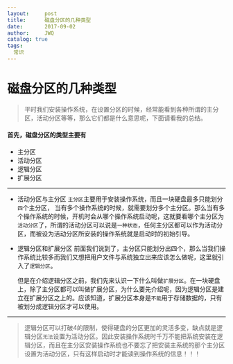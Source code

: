 ```yaml
---
layout:     post
title:      磁盘分区的几种类型
date:       2017-09-02
author:     JWQ
catalog: true
tags:
  常识
---
```


# 磁盘分区的几种类型
> 平时我们安装操作系统，在设置分区的时候，经常能看到各种所谓的主分区，活动分区等等，那么它们都是什么意思呢，下面请看我的总结。

#### 首先，磁盘分区的类型主要有
 * 主分区
 * 活动分区
 * 逻辑分区
 * 扩展分区
***
* 活动分区与主分区
 `主分区`主要用于安装操作系统，而且一块硬盘最多只能划分`四`个主分区，
当有多个操作系统的时候，就需要划分多个主分区。那么当有多个操作系统的时候，开机时会从哪个操作系统启动呢，这就要看哪个主分区为`活动分区`了，所谓的活动分区可以说是`一种状态`，任何主分区都可以作为活动分区，而被设为活动分区所安装的操作系统就是启动时的初始引导。

* 逻辑分区和扩展分区
 前面我们说到了，主分区只能划分出四个，那么当我们操作系统比较多而我们又想把用户文件与系统独立出来应该怎么做呢，这里就引入了`逻辑分区`。

    但是在介绍逻辑分区之前，我们先来认识一下什么叫做`扩展分区`。在一块硬盘上，除了主分区都可以叫做扩展分区，为什么要先介绍呢，因为逻辑分区是建立在扩展分区之上的。应该知道，扩展分区本身是`不能`用于存储数据的，只有被划分成逻辑分区才可以使用。
***
>逻辑分区可以打破4的限制，使得硬盘的分区更加的灵活多变，缺点就是逻辑分区`无法`设置为活动分区。因此安装操作系统时千万不能把系统安装在逻辑分区，而且在主分区安装操作系统也不要忘了把安装主系统的那个主分区设置为活动分区，只有这样启动时才能读到操作系统的信息！！！



